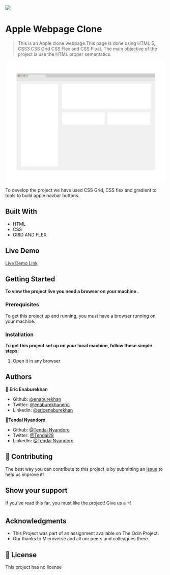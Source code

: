 ![](https://img.shields.io/badge/Microverse-blueviolet)

# Apple Webpage Clone 

> This is an Apple clone webpage.This page is done using HTML 5, CSS3 CSS Grid CSS Flex and CSS Float. The main objective of the project is use the HTML proper sementatics.  

![screenshot](./app_screenshot.png)

To develop the project we have used CSS Grid, CSS flex and gradient to tools to build apple navbar buttons. 

## Built With

- HTML
- CSS
- GRID AND FLEX

## Live Demo

[Live Demo Link](https://raw.githack.com/tnyandoro/apple_clone_webpage/feature-apple-clone/index.html)


## Getting Started

**To view the project live you need a browser on your machine .**





### Prerequisites

To get this project up and running, you must have a browser running on your machine.

### Installation

**To get this project set up on your local machine, follow these simple steps:**

1. Open it in any browser

## Authors

👤 **Eric Enaburekhan**

- Github: [@enaburekhan](https://github.com/enaburekhan)
- Twitter: [@enaburekhaneric](https://twitter.com/enaburekhaneric)
- Linkedin: [@ericenaburekhan](https://www.linkedin.com/in/eric-enaburekhan-801a28100/)

👤**Tendai Nyandoro**
- Github: [@Tendai Nyandoro](https://github.com/tnyandoro)
- Twitter: [@Tendai28](https://twitter.com/tendai28)
- LinkedIn: [@Tendai Nyandoro](https://www.linkedin.com/in/tendai-nyandoro-a8060826/)

## 🤝 Contributing

The best way you can contribute to this project is by submitting an [issue]() to help us improve it!

## Show your support

If you've read this far, you must like the project! Give us a ⭐️!

## Acknowledgments

- This Project was part of an assignment available on The Odin Project.
- Our thanks to Microverse and all our peers and colleagues there.

## 📝 License

This project has no license
